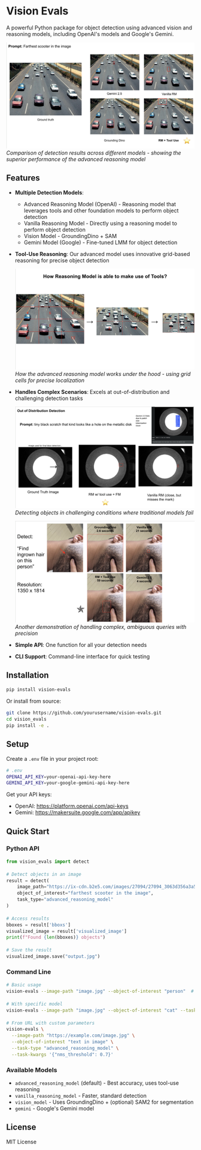 # Vision Evals

A powerful Python package for object detection using advanced vision and reasoning models, including OpenAI's models and Google's Gemini.

![Example Results](assets/example_results.png)
*Comparison of detection results across different models - showing the superior performance of the advanced reasoning model*

## Features

- **Multiple Detection Models**: 
  - Advanced Reasoning Model (OpenAI) - Reasoning model that leverages tools and other foundation models to perform object detection
  - Vanilla Reasoning Model - Directly using a reasoning model to perform object detection
  - Vision Model - GroundingDino + SAM
  - Gemini Model (Google) - Fine-tuned LMM for object detection

- **Tool-Use Reasoning**: Our advanced model uses innovative grid-based reasoning for precise object detection
  
  ![Internal Workings](assets/internal_workings.png)
  *How the advanced reasoning model works under the hood - using grid cells for precise localization*

- **Handles Complex Scenarios**: Excels at out-of-distribution and challenging detection tasks
  
  ![Hard Example](assets/hard_example.png)
  *Detecting objects in challenging conditions where traditional models fail*
  
  ![Hard Example 2](assets/hard_example_2.png)
  *Another demonstration of handling complex, ambiguous queries with precision*

- **Simple API**: One function for all your detection needs
- **CLI Support**: Command-line interface for quick testing

## Installation

```bash
pip install vision-evals
```

Or install from source:
```bash
git clone https://github.com/yourusername/vision-evals.git
cd vision_evals
pip install -e .
```

## Setup

Create a `.env` file in your project root:

```bash
# .env
OPENAI_API_KEY=your-openai-api-key-here
GEMINI_API_KEY=your-google-gemini-api-key-here
```

Get your API keys:
- OpenAI: https://platform.openai.com/api-keys
- Gemini: https://makersuite.google.com/app/apikey

## Quick Start

### Python API

```python
from vision_evals import detect

# Detect objects in an image
result = detect(
    image_path="https://ix-cdn.b2e5.com/images/27094/27094_3063d356a3a54cc3859537fd23c5ba9d_1539205710.jpeg",  # or image-path
    object_of_interest="farthest scooter in the image",
    task_type="advanced_reasoning_model"
)

# Access results
bboxes = result['bboxs']
visualized_image = result['visualized_image']
print(f"Found {len(bboxes)} objects")

# Save the result
visualized_image.save("output.jpg")
```

### Command Line

```bash
# Basic usage
vision-evals --image-path "image.jpg" --object-of-interest "person"  # "advanced_reasoning_model" used by default

# With specific model
vision-evals --image-path "image.jpg" --object-of-interest "cat" --task-type "gemini"

# From URL with custom parameters
vision-evals \
  --image-path "https://example.com/image.jpg" \
  --object-of-interest "text in image" \
  --task-type "advanced_reasoning_model" \
  --task-kwargs '{"nms_threshold": 0.7}'
```

### Available Models

- `advanced_reasoning_model` (default) - Best accuracy, uses tool-use reasoning
- `vanilla_reasoning_model` - Faster, standard detection
- `vision_model` - Uses GroundingDino + (optional) SAM2 for segmentation
- `gemini` - Google's Gemini model

## License

MIT License